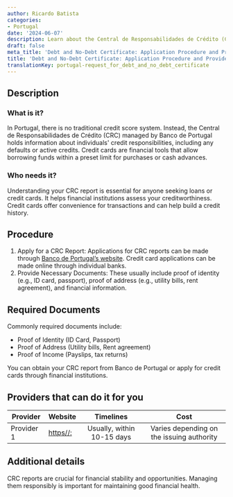 ```yaml
---
author: Ricardo Batista
categories:
- Portugal
date: '2024-06-07'
description: Learn about the Central de Responsabilidades de Crédito (CRC), credit cards, necessary documents, and providers. Crucial for financial planning, loan applications, and audits.
draft: false
meta_title: 'Debt and No-Debt Certificate: Application Procedure and Providers'
title: 'Debt and No-Debt Certificate: Application Procedure and Providers'
translationKey: portugal-request_for_debt_and_no_debt_certificate
---
```



## Description
### What is it?
In Portugal, there is no traditional credit score system. Instead, the Central de Responsabilidades de Crédito (CRC) managed by Banco de Portugal holds information about individuals' credit responsibilities, including any defaults or active credits. Credit cards are financial tools that allow borrowing funds within a preset limit for purchases or cash advances.

### Who needs it?
Understanding your CRC report is essential for anyone seeking loans or credit cards. It helps financial institutions assess your creditworthiness. Credit cards offer convenience for transactions and can help build a credit history.

## Procedure
1. Apply for a CRC Report: Applications for CRC reports can be made through [Banco de Portugal’s website](https://www.bportugal.pt/area-cidadao/formulario/227). Credit card applications can be made online through individual banks.
2. Provide Necessary Documents: These usually include proof of identity (e.g., ID card, passport), proof of address (e.g., utility bills, rent agreement), and financial information.

## Required Documents
Commonly required documents include:

- Proof of Identity (ID Card, Passport)
- Proof of Address (Utility bills, Rent agreement)
- Proof of Income (Payslips, tax returns)

You can obtain your CRC report from Banco de Portugal or apply for credit cards through financial institutions.

## Providers that can do it for you


| Provider        |     Website     |     Timelines    |       Cost      |
| --------------- | --------------- |  :-------------: | :-------------: |
| Provider 1      |      [https//:](https://example.com)         |      Usually, within 10-15 days      |        Varies depending on the issuing authority       |


## Additional details
CRC reports are crucial for financial stability and opportunities. Managing them responsibly is important for maintaining good financial health.